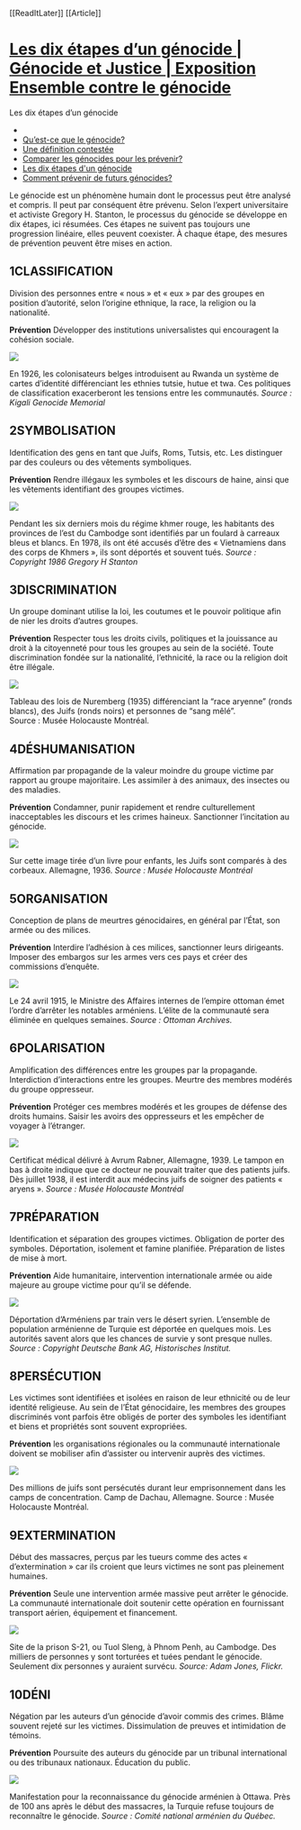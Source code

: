 [[ReadItLater]] [[Article]]

# [Les dix étapes d’un génocide | Génocide et Justice | Exposition Ensemble contre le génocide](https://genocide.mhmc.ca/fr/genocide-etapes)

Les dix étapes d’un génocide

-   [](https://genocide.mhmc.ca/fr/)
-   [Qu’est-ce que le génocide?](https://genocide.mhmc.ca/fr/definition-genocide)
-   [Une définition contestée](https://genocide.mhmc.ca/fr/definition-genocide-contestee)
-   [Comparer les génocides pour les prévenir?](https://genocide.mhmc.ca/fr/genocide-comparaison)
-   [Les dix étapes d'un génocide](https://genocide.mhmc.ca/fr/genocide-etapes)
-   [Comment prévenir de futurs génocides?](https://genocide.mhmc.ca/fr/genocide-prevention)

Le génocide est un phénomène humain dont le processus peut être analysé et compris. Il peut par conséquent être prévenu. Selon l’expert universitaire et activiste Gregory H. Stanton, le processus du génocide se développe en dix étapes, ici résumées. Ces étapes ne suivent pas toujours une progression linéaire, elles peuvent coexister. À chaque étape, des mesures de prévention peuvent être mises en action.

## 1CLASSIFICATION

Division des personnes entre « nous » et « eux » par des groupes en position d’autorité, selon l’origine ethnique, la race, la religion ou la nationalité.

**Prévention** Développer des institutions universalistes qui encouragent la cohésion sociale.

![](I-G41B_CarteIdentiteRwanda.jpg)

En 1926, les colonisateurs belges introduisent au Rwanda un système de cartes d’identité différenciant les ethnies tutsie, hutue et twa. Ces politiques de classification exacerberont les tensions entre les communautés. *Source : Kigali Genocide Memorial*

## 2SYMBOLISATION

Identification des gens en tant que Juifs, Roms, Tutsis, etc. Les distinguer par des couleurs ou des vêtements symboliques.

**Prévention** Rendre illégaux les symboles et les discours de haine, ainsi que les vêtements identifiant des groupes victimes.

![](I-G42B_FoulardCambodge.jpg)

Pendant les six derniers mois du régime khmer rouge, les habitants des provinces de l’est du Cambodge sont identifiés par un foulard à carreaux bleus et blancs. En 1978, ils ont été accusés d’être des « Vietnamiens dans des corps de Khmers », ils sont déportés et souvent tués. *Source : Copyright 1986 Gregory H Stanton*

## 3DISCRIMINATION

Un groupe dominant utilise la loi, les coutumes et le pouvoir politique afin de nier les droits d’autres groupes.

**Prévention** Respecter tous les droits civils, politiques et la jouissance au droit à la citoyenneté pour tous les groupes au sein de la société. Toute discrimination fondée sur la nationalité, l’ethnicité, la race ou la religion doit être illégale.

![](1280px-Nuremberg_laws.jpg)

Tableau des lois de Nuremberg (1935) différenciant la “race aryenne” (ronds blancs), des Juifs (ronds noirs) et personnes de “sang mêlé”.  
Source : Musée Holocauste Montréal.

## 4DÉSHUMANISATION

Affirmation par propagande de la valeur moindre du groupe victime par rapport au groupe majoritaire. Les assimiler à des animaux, des insectes ou des maladies.

**Prévention** Condamner, punir rapidement et rendre culturellement inacceptables les discours et les crimes haineux. Sanctionner l’incitation au génocide.

![](I-G43A_JuifsetCorbeaux.jpg)

Sur cette image tirée d’un livre pour enfants, les Juifs sont comparés à des corbeaux. Allemagne, 1936. *Source : Musée Holocauste Montréal*

## 5ORGANISATION

Conception de plans de meurtres génocidaires, en général par l’État, son armée ou des milices.

**Prévention** Interdire l’adhésion à ces milices, sanctionner leurs dirigeants. Imposer des embargos sur les armes vers ces pays et créer des commissions d’enquête.

![](I-G44A_Instruction-Ministre-24-Avril.png)

Le 24 avril 1915, le Ministre des Affaires internes de l’empire ottoman émet l’ordre d’arrêter les notables arméniens. L’élite de la communauté sera éliminée en quelques semaines. *Source : Ottoman Archives.*

## 6POLARISATION

Amplification des différences entre les groupes par la propagande. Interdiction d’interactions entre les groupes. Meurtre des membres modérés du groupe oppresseur.

**Prévention** Protéger ces membres modérés et les groupes de défense des droits humains. Saisir les avoirs des oppresseurs et les empêcher de voyager à l’étranger.

![](I-G45A_Certificatmedical.jpg)

Certificat médical délivré à Avrum Rabner, Allemagne, 1939. Le tampon en bas à droite indique que ce docteur ne pouvait traiter que des patients juifs. Dès juillet 1938, il est interdit aux médecins juifs de soigner des patients « aryens ». *Source : Musée Holocauste Montréal*

## 7PRÉPARATION

Identification et séparation des groupes victimes. Obligation de porter des symboles. Déportation, isolement et famine planifiée. Préparation de listes de mise à mort.

**Prévention** Aide humanitaire, intervention internationale armée ou aide majeure au groupe victime pour qu’il se défende.

![](I-G46A_Deportation-Of-The-Armenians.jpg)

Déportation d’Arméniens par train vers le désert syrien. L’ensemble de population arménienne de Turquie est déportée en quelques mois. Les autorités savent alors que les chances de survie y sont presque nulles. *Source : Copyright Deutsche Bank AG, Historisches Institut.*

## 8PERSÉCUTION

Les victimes sont identifiées et isolées en raison de leur ethnicité ou de leur identité religieuse. Au sein de l’État génocidaire, les membres des groupes discriminés vont parfois être obligés de porter des symboles les identifiant et biens et propriétés sont souvent expropriées.

**Prévention** les organisations régionales ou la communauté internationale doivent se mobiliser afin d’assister ou intervenir auprès des victimes.

![](2003-02-1211.jpg)

Des millions de juifs sont persécutés durant leur emprisonnement dans les camps de concentration. Camp de Dachau, Allemagne. Source : Musée Holocauste Montréal.

## 9EXTERMINATION

Début des massacres, perçus par les tueurs comme des actes « d’extermination » car ils croient que leurs victimes ne sont pas pleinement humaines.

**Prévention** Seule une intervention armée massive peut arrêter le génocide. La communauté internationale doit soutenir cette opération en fournissant transport aérien, équipement et financement.

![](I-G47A_TuolSleng.jpg)

Site de la prison S-21, ou Tuol Sleng, à Phnom Penh, au Cambodge. Des milliers de personnes y sont torturées et tuées pendant le génocide. Seulement dix personnes y auraient survécu. *Source: Adam Jones, Flickr.*

## 10DÉNI

Négation par les auteurs d’un génocide d’avoir commis des crimes. Blâme souvent rejeté sur les victimes. Dissimulation de preuves et intimidation de témoins.

**Prévention** Poursuite des auteurs du génocide par un tribunal international ou des tribunaux nationaux. Éducation du public.

![](I-G48B_ManifestationOttawa.jpg)

Manifestation pour la reconnaissance du génocide arménien à Ottawa. Près de 100 ans après le début des massacres, la Turquie refuse toujours de reconnaître le génocide. *Source : Comité national arménien du Québec.*